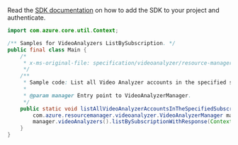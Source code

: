Read the [SDK documentation](https://github.com/Azure/azure-sdk-for-java/blob/azure-resourcemanager-videoanalyzer_1.0.0-beta.3/sdk/videoanalyzer/azure-resourcemanager-videoanalyzer/README.md) on how to add the SDK to your project and authenticate.

```java
import com.azure.core.util.Context;

/** Samples for VideoAnalyzers ListBySubscription. */
public final class Main {
    /*
     * x-ms-original-file: specification/videoanalyzer/resource-manager/Microsoft.Media/preview/2021-11-01-preview/examples/video-analyzer-accounts-subscription-list-all-accounts.json
     */
    /**
     * Sample code: List all Video Analyzer accounts in the specified subscription.
     *
     * @param manager Entry point to VideoAnalyzerManager.
     */
    public static void listAllVideoAnalyzerAccountsInTheSpecifiedSubscription(
        com.azure.resourcemanager.videoanalyzer.VideoAnalyzerManager manager) {
        manager.videoAnalyzers().listBySubscriptionWithResponse(Context.NONE);
    }
}
```
